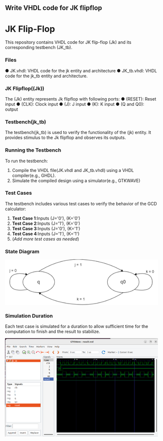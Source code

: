 ## Write VHDL code for JK flipflop

# **JK Flip-Flop**
This repository contains VHDL code for JK flip-flop (Jk) and its corresponding testbench (JK_tb).

### Files
 &#9679; JK.vhdl: VHDL code for the jk entity and architecture
 &#9679; JK_tb.vhdl: VHDL code for the jk_tb entity and architecture.

### JK Flipflop((Jk))
The (Jk) entity represents Jk flipflop with following ports: 
 &#9679; (RESET): Reset input
 &#9679; (CLK): Clock input
 &#9679; (J): J input
 &#9679; (K): K input
 &#9679; (Q and Q0): output

### Testbench(jk_tb)
The testbench(jk_tb) is used to verify the functionality of the (jk) entity. It provides stimulus to the Jk flipflop and observes its outputs.

### Running the Testbench
To run the testbench: 

 1. Compile the VHDL file(JK.vhdl and JK_tb.vhdl) using a VHDL compiler(e.g., GHDL).
 2. Simulate the compiled design using a simulator(e.g., GTKWAVE)

### Test Cases
The testbench includes various test cases to verify the behavior of the GCD calculator: 
 1. **Test Case 1**:Inputs (J='0'), (K='0')
 2. **Test Case 2**:Inputs (J='1'), (K='0')
 3. **Test Case 3**:Inputs (J='0'), (K='1')
 4. **Test Case 4**:Inputs (J='1'), (K='1')
 5. (*Add more test cases as needed*)

### State Diagram
 ![State Diagram of JK flipflop](/JK%20Flipflop/JK.png)

### Simulation Duration
 Each test case is simulated for a duration to allow  sufficient time for the computation to finish and the result to stabilize.

 ![Simulation of JK flipflop](/JK%20Flipflop/Image_gcd.png)



